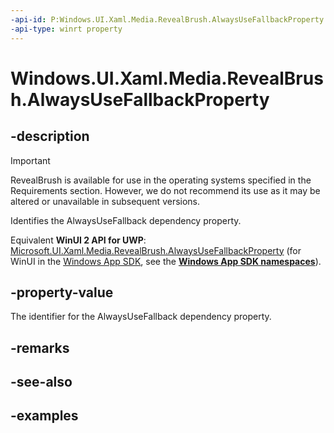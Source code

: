 ```yaml
---
-api-id: P:Windows.UI.Xaml.Media.RevealBrush.AlwaysUseFallbackProperty
-api-type: winrt property
---
```


<!-- Property syntax.
public DependencyProperty AlwaysUseFallbackProperty { get; }
-->

# Windows.UI.Xaml.Media.RevealBrush.AlwaysUseFallbackProperty

## -description

> [!Important]
> RevealBrush is available for use in the operating systems specified in the Requirements section. However, we do not recommend its use as it may be altered or unavailable in subsequent versions.

Identifies the AlwaysUseFallback dependency property.

Equivalent **WinUI 2 API for UWP**: [Microsoft.UI.Xaml.Media.RevealBrush.AlwaysUseFallbackProperty](/windows/winui/api/microsoft.ui.xaml.media.revealbrush.alwaysusefallbackproperty) (for WinUI in the [Windows App SDK](/windows/apps/windows-app-sdk/), see the **[Windows App SDK namespaces](/windows/windows-app-sdk/api/winrt/)**).

## -property-value

The identifier for the AlwaysUseFallback dependency property.

## -remarks

## -see-also

## -examples

